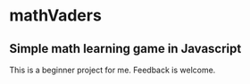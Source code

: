 # mathVaders
## Simple math learning game in Javascript
This is a beginner project for me. Feedback is welcome.
